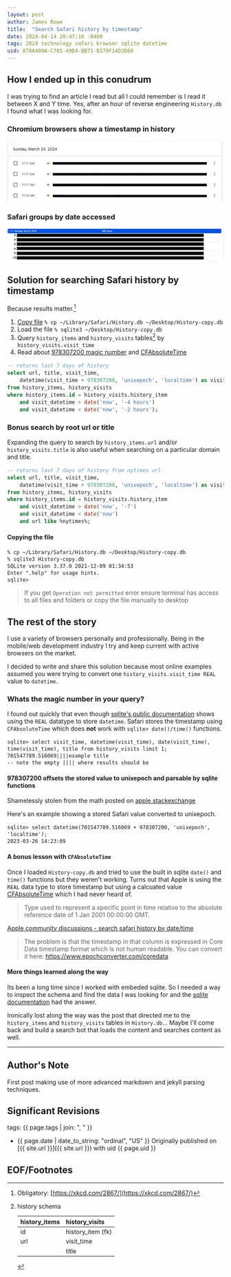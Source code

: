 ```yaml
---
layout: post
author: James Rowe
title:  "Search Safari history by timestamp"
date: 2024-04-14 20:47:18 -0400
tags: 2024 technology safari browser sqlite datetime
uid: 878A409A-C705-49D4-BB71-B379F14D3D68
---
```


## How I ended up in this conudrum

I was trying to find an article I read but all I could remember is I read it between X and Y time. Yes, after an hour of reverse engineering ```History.db``` I found what I was looking for.

### Chromium browsers show a timestamp in history

![chrome browser history](/assets/posts-images/chrome-history-timestamp.jpg)

### Safari groups by date accessed

![safari browser history](/assets/posts-images/safari-history-date-no-time.jpg)

## Solution for searching Safari history by timestamp

Because results matter.[^xkcd2867]

1. [Copy file](#copy-the-file) ```% cp ~/Library/Safari/History.db ~/Desktop/History-copy.db```
2. Load the file ```% sqlite3 ~/Desktop/History-copy.db```
3. Query ```history_items``` and ```history_visits``` tables[^schema] by ```history_visits.visit_time```
4. Read about [978307200 magic number](#whats-the-magic-number-in-your-query) and [CFAbsoluteTime](#a-bonus-lesson-with-cfabsolutetime)

```sql
-- returns last 7 days of history
select url, title, visit_time, 
    datetime(visit_time + 978307200, 'unixepoch', 'localtime') as visit_datetime 
from history_items, history_visits
where history_items.id = history_visits.history_item 
    and visit_datetime > date('now', '-4 hours') 
    and visit_datetime < date('now', '-2 hours');
```

### Bonus search by root url or title

Expanding the query to search by ```history_items.url``` and/or ```history_visits.title``` is also useful when searching on a particular domain and title.

```sql
-- returns last 7 days of history from nytimes url
select url, title, visit_time, 
    datetime(visit_time + 978307200, 'unixepoch', 'localtime') as visit_datetime 
from history_items, history_visits
where history_items.id = history_visits.history_item 
    and visit_datetime > date('now', '-7') 
    and visit_datetime < date('now')
    and url like %nytimes%;
```

#### Copying the file

```console
% cp ~/Library/Safari/History.db ~/Desktop/History-copy.db
% sqlite3 History-copy.db
SQLite version 3.37.0 2021-12-09 01:34:53
Enter ".help" for usage hints.
sqlite> 
```

> If you get ```Operation not permitted``` error ensure terminal has access to all files and folders or copy the file manually to desktop

## The rest of the story

I use a variety of browsers personally and professionally. Being in the mobile/web development industry I try and keep current with active browsers on the market.

I decided to write and share this solution because most online examples assumed you were trying to convert one ```history_visits.visit_time REAL``` value to ```datetime```.

### Whats the magic number in your query?

I found out quickly that even though [sqlite's public documentation](https://sqlite.org/lang_datefunc.html) shows using the ```REAL``` datatype to store ```datetime```. Safari stores the timestamp using ```CFAbsoluteTime``` which does **not** work with ```sqlite> date()/time()``` functions.

```console
sqlite> select visit_time, datetime(visit_time), date(visit_time), time(visit_time), title from history_visits limit 1;
701547789.516069||||example title
-- note the empty |||| where results should be
```

#### 978307200 offsets the stored value to unixepoch and parsable by sqlite functions

Shamelessly stolen from the math posted on [apple stackexchange](https://apple.stackexchange.com/questions/235357/see-website-visit-time-in-safari-history) 

Here's an example showing a stored Safari value converted to unixepoch.

```console
sqlite> select datetime(701547789.516069 + 978307200, 'unixepoch', 'localtime');
2023-03-26 14:23:09
```

#### A bonus lesson with ```CFAbsoluteTime```

Once I loaded ```History-copy.db``` and tried to use the built in sqlite ```date()``` and ```time()``` functions but they weren't working. Turns out that Apple is using the ```REAL``` data type to store timestamp but using a calcuated value [CFAbsoluteTime](https://developer.apple.com/documentation/corefoundation/cfabsolutetime) which I had never heard of.

> Type used to represent a specific point in time relative to the absolute reference date of 1 Jan 2001 00:00:00 GMT.

[Apple community discussions - search safari history by date/time](https://discussions.apple.com/thread/250500866?sortBy=best)

> The problem is that the timestamp in that column is expressed in Core Data timestamp format which is not human readable. You can convert it here: https://www.epochconverter.com/coredata

#### More things learned along the way

Its been a long time since I worked with embeded sqlite. So I needed a way to inspect the schema and find the data I was looking for and the [sqlite documentation](https://sqlite.org/cli.html) had the answer.

Ironically lost along the way was the post that directed me to the ```history_items``` and ```history_visits``` tables in ```History.db```... Maybe I'll come back and build a search bot that loads the content and searches content as well.

---

## Author's Note

First post making use of more advanced markdown and jekyll parsing techniques.

## Significant Revisions

tags: {{ page.tags | join: ", " }}

- {{ page.date | date_to_string: "ordinal", "US" }} Originally published on [{{ site.url }}]({{ site.url }}) with uid {{ page.uid }}

## EOF/Footnotes

[^xkcd2867]: Obligatory: [https://xkcd.com/2867/](https://xkcd.com/2867/)

[^schema]: history schema

    | history_items | history_visits    |
    |---------------|-------------------|
    | id            | history_item (fk) |
    | url           | visit_time        |
    |               | title             |